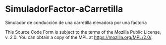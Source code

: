 # SimuladorFactor-aCarretilla
Simulador de conducción de una carretilla elevadora por una factoría


This Source Code Form is subject to the terms of the Mozilla Public License, v. 2.0. You can obtain a copy of the MPL at https://mozilla.org/MPL/2.0/.
